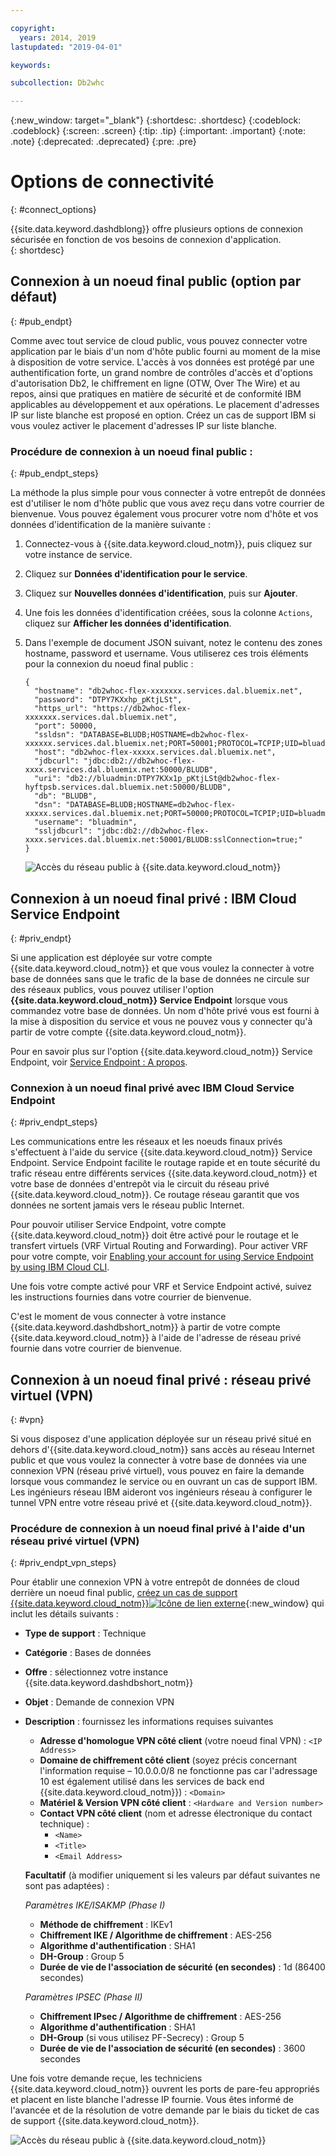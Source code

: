 ```yaml
---

copyright:
  years: 2014, 2019
lastupdated: "2019-04-01"

keywords:

subcollection: Db2whc

---
```


<!-- Attribute definitions --> 
{:new_window: target="_blank"}
{:shortdesc: .shortdesc}
{:codeblock: .codeblock}
{:screen: .screen}
{:tip: .tip}
{:important: .important}
{:note: .note}
{:deprecated: .deprecated}
{:pre: .pre}

# Options de connectivité
{: #connect_options}

{{site.data.keyword.dashdblong}} offre plusieurs options de connexion sécurisée en fonction de vos besoins de connexion d'application.  
{: shortdesc}

## Connexion à un noeud final public (option par défaut)
{: #pub_endpt}

Comme avec tout service de cloud public, vous pouvez connecter votre application par le biais d'un nom d'hôte public fourni au moment de la mise à disposition de votre service. L'accès à vos données est protégé par une authentification forte, un grand nombre de contrôles d'accès et d'options d'autorisation Db2, le chiffrement en ligne (OTW, Over The Wire) et au repos, ainsi que pratiques en matière de sécurité et de conformité IBM applicables au développement et aux opérations. Le placement d'adresses IP sur liste blanche est proposé en option. Créez un cas de support IBM si vous voulez activer le placement d'adresses IP sur liste blanche.

### Procédure de connexion à un noeud final public :
{: #pub_endpt_steps}

La méthode la plus simple pour vous connecter à votre entrepôt de données est d'utiliser le nom d'hôte public que vous avez reçu dans votre courrier de bienvenue. Vous pouvez également vous procurer votre nom d'hôte et vos données d'identification de la manière suivante :

1. Connectez-vous à {{site.data.keyword.cloud_notm}}, puis cliquez sur votre instance de service.
2. Cliquez sur **Données d'identification pour le service**.
3. Cliquez sur **Nouvelles données d'identification**, puis sur **Ajouter**.
4. Une fois les données d'identification créées, sous la colonne `Actions`, cliquez sur **Afficher les données d'identification**.
5. Dans l'exemple de document JSON suivant, notez le contenu des zones hostname, password et username. Vous utiliserez ces trois éléments pour la connexion du noeud final public :

   ```
   {
     "hostname": "db2whoc-flex-xxxxxxx.services.dal.bluemix.net",
     "password": "DTPY7KXxhp_pKtjLSt",
     "https_url": "https://db2whoc-flex-xxxxxxx.services.dal.bluemix.net",
     "port": 50000,
     "ssldsn": "DATABASE=BLUDB;HOSTNAME=db2whoc-flex-xxxxxx.services.dal.bluemix.net;PORT=50001;PROTOCOL=TCPIP;UID=bluadmin;PWD=DTPY7KXWxhp_pKtjLSt;Security=SSL;",
     "host": "db2whoc-flex-xxxxx.services.dal.bluemix.net",
     "jdbcurl": "jdbc:db2://db2whoc-flex-xxxx.services.dal.bluemix.net:50000/BLUDB",
     "uri": "db2://bluadmin:DTPY7KXx1p_pKtjLSt@db2whoc-flex-hyftpsb.services.dal.bluemix.net:50000/BLUDB",
     "db": "BLUDB",
     "dsn": "DATABASE=BLUDB;HOSTNAME=db2whoc-flex-xxxxx.services.dal.bluemix.net;PORT=50000;PROTOCOL=TCPIP;UID=bluadmin;PWD=DTPYZunlWxhp_pKtjLSt;",
     "username": "bluadmin",
     "ssljdbcurl": "jdbc:db2://db2whoc-flex-xxxx.services.dal.bluemix.net:50001/BLUDB:sslConnection=true;"
   }

   ```

   ![Accès du réseau public à {{site.data.keyword.cloud_notm}}](images/public_connection.png)

## Connexion à un noeud final privé : IBM Cloud Service Endpoint
{: #priv_endpt}

Si une application est déployée sur votre compte {{site.data.keyword.cloud_notm}} et que vous voulez la connecter à votre base de données sans que le trafic de la base de données ne circule sur des réseaux publics, vous pouvez utiliser l'option **{{site.data.keyword.cloud_notm}} Service Endpoint** lorsque vous commandez votre base de données. Un nom d'hôte privé vous est fourni à la mise à disposition du service et vous ne pouvez vous y connecter qu'à partir de votre compte {{site.data.keyword.cloud_notm}}.  

Pour en savoir plus sur l'option {{site.data.keyword.cloud_notm}} Service Endpoint, voir [Service Endpoint : A propos](/docs/services/service-endpoint?topic=service-endpoint-about#about).


### Connexion à un noeud final privé avec IBM Cloud Service Endpoint
{: #priv_endpt_steps}

Les communications entre les réseaux et les noeuds finaux privés s'effectuent à l'aide du service {{site.data.keyword.cloud_notm}} Service Endpoint. Service Endpoint facilite le routage rapide et en toute sécurité du trafic réseau entre différents services {{site.data.keyword.cloud_notm}} et votre base de données d'entrepôt via le circuit du réseau privé {{site.data.keyword.cloud_notm}}. Ce routage réseau garantit que vos données ne sortent jamais vers le réseau public Internet. 

Pour pouvoir utiliser Service Endpoint, votre compte {{site.data.keyword.cloud_notm}} doit être activé pour le routage et le transfert virtuels (VRF Virtual Routing and Forwarding). Pour activer VRF pour votre compte, voir [Enabling your account for using Service Endpoint by using IBM Cloud CLI](/docs/services/service-endpoint?topic=service-endpoint-getting-started#cs_cli_install_steps).

Une fois votre compte activé pour VRF et Service Endpoint activé, suivez les instructions fournies dans votre courrier de bienvenue.

C'est le moment de vous connecter à votre instance {{site.data.keyword.dashdbshort_notm}} à partir de votre compte {{site.data.keyword.cloud_notm}} à l'aide de l'adresse de réseau privé fournie dans votre courrier de bienvenue.

## Connexion à un noeud final privé : réseau privé virtuel (VPN)
{: #vpn}

Si vous disposez d'une application déployée sur un réseau privé situé en dehors d'{{site.data.keyword.cloud_notm}} sans accès au réseau Internet public et que vous voulez la connecter à votre base de données via une connexion VPN (réseau privé virtuel), vous pouvez en faire la demande lorsque vous commandez le service ou en ouvrant un cas de support IBM. Les ingénieurs réseau IBM aideront vos ingénieurs réseau à configurer le tunnel VPN entre votre réseau privé et {{site.data.keyword.cloud_notm}}.

### Procédure de connexion à un noeud final privé à l'aide d'un réseau privé virtuel (VPN)
{: #priv_endpt_vpn_steps}

Pour établir une connexion VPN à votre entrepôt de données de cloud derrière un noeud final public, [créez un cas de support {{site.data.keyword.cloud_notm}}![Icône de lien externe](../../icons/launch-glyph.svg "Icône de lien externe")](https://cloud.ibm.com/unifiedsupport/cases/add){:new_window} qui inclut les détails suivants :

* **Type de support** : Technique 
* **Catégorie** : Bases de données 
* **Offre** : sélectionnez votre instance {{site.data.keyword.dashdbshort_notm}} 
* **Objet** : Demande de connexion VPN 
* **Description** : fournissez les informations requises suivantes
  * **Adresse d'homologue VPN côté client** (votre noeud final VPN) : `<IP Address>`
  * **Domaine de chiffrement côté client** (soyez précis concernant l'information requise – 10.0.0.0/8 ne fonctionne pas car l'adressage 10 est également utilisé dans les services de back end {{site.data.keyword.cloud_notm}}) : `<Domain>`
  * **Matériel & Version VPN côté client** : `<Hardware and Version number>`
  * **Contact VPN côté client** (nom et adresse électronique du contact technique) : 
    * `<Name>` 
    * `<Title>` 
    * `<Email Address>`

  **Facultatif** (à modifier uniquement si les valeurs par défaut suivantes ne sont pas adaptées) :

  *Paramètres IKE/ISAKMP (Phase I)*

  * **Méthode de chiffrement** : IKEv1
  * **Chiffrement IKE / Algorithme de chiffrement** : AES-256
  * **Algorithme d'authentification** : SHA1
  * **DH-Group** : Group 5
  * **Durée de vie de l'association de sécurité (en secondes)** : 1d (86400 secondes)

  *Paramètres IPSEC (Phase II)*

  * **Chiffrement IPsec / Algorithme de chiffrement** : AES-256
  * **Algorithme d'authentification** : SHA1
  * **DH-Group** (si vous utilisez PF-Secrecy) : Group 5
  * **Durée de vie de l'association de sécurité (en secondes)** : 3600 secondes

Une fois votre demande reçue, les techniciens {{site.data.keyword.cloud_notm}} ouvrent les ports de pare-feu appropriés et placent en liste blanche l'adresse IP fournie. Vous êtes informé de l'avancée et de la résolution de votre demande par le biais du ticket de cas de support {{site.data.keyword.cloud_notm}}.

![Accès du réseau public à {{site.data.keyword.cloud_notm}}](images/public_connection_vpn.png)
